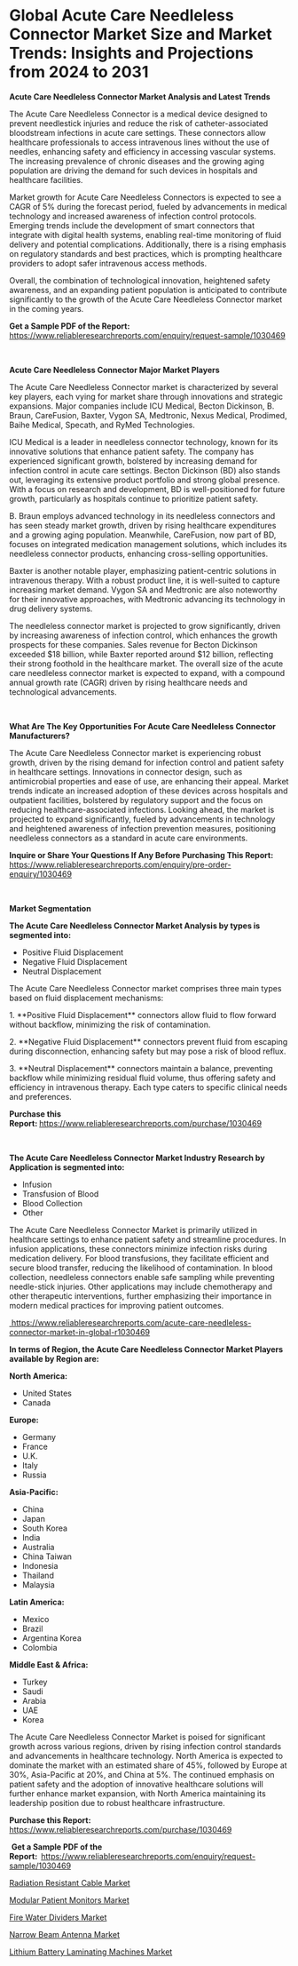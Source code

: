 <p><h1>Global Acute Care Needleless Connector Market Size and Market Trends: Insights and Projections from 2024 to 2031</h1></p><p><strong>Acute Care Needleless Connector Market Analysis and Latest Trends</strong></p>
<p><p>The Acute Care Needleless Connector is a medical device designed to prevent needlestick injuries and reduce the risk of catheter-associated bloodstream infections in acute care settings. These connectors allow healthcare professionals to access intravenous lines without the use of needles, enhancing safety and efficiency in accessing vascular systems. The increasing prevalence of chronic diseases and the growing aging population are driving the demand for such devices in hospitals and healthcare facilities.</p><p>Market growth for Acute Care Needleless Connectors is expected to see a CAGR of 5% during the forecast period, fueled by advancements in medical technology and increased awareness of infection control protocols. Emerging trends include the development of smart connectors that integrate with digital health systems, enabling real-time monitoring of fluid delivery and potential complications. Additionally, there is a rising emphasis on regulatory standards and best practices, which is prompting healthcare providers to adopt safer intravenous access methods.</p><p>Overall, the combination of technological innovation, heightened safety awareness, and an expanding patient population is anticipated to contribute significantly to the growth of the Acute Care Needleless Connector market in the coming years.</p></p>
<p><strong>Get a Sample PDF of the Report:&nbsp;</strong> <a href="https://www.reliableresearchreports.com/enquiry/request-sample/1030469?utm_campaign=4&utm_medium=2&utm_source=Github&utm_content=ia&utm_term=11102024&utm_id=acute-care-needleless-connector">https://www.reliableresearchreports.com/enquiry/request-sample/1030469</a></p>
<p>&nbsp;</p>
<p><strong>Acute Care Needleless Connector Major Market Players</strong></p>
<p><p>The Acute Care Needleless Connector market is characterized by several key players, each vying for market share through innovations and strategic expansions. Major companies include ICU Medical, Becton Dickinson, B. Braun, CareFusion, Baxter, Vygon SA, Medtronic, Nexus Medical, Prodimed, Baihe Medical, Specath, and RyMed Technologies.</p><p>ICU Medical is a leader in needleless connector technology, known for its innovative solutions that enhance patient safety. The company has experienced significant growth, bolstered by increasing demand for infection control in acute care settings. Becton Dickinson (BD) also stands out, leveraging its extensive product portfolio and strong global presence. With a focus on research and development, BD is well-positioned for future growth, particularly as hospitals continue to prioritize patient safety.</p><p>B. Braun employs advanced technology in its needleless connectors and has seen steady market growth, driven by rising healthcare expenditures and a growing aging population. Meanwhile, CareFusion, now part of BD, focuses on integrated medication management solutions, which includes its needleless connector products, enhancing cross-selling opportunities.</p><p>Baxter is another notable player, emphasizing patient-centric solutions in intravenous therapy. With a robust product line, it is well-suited to capture increasing market demand. Vygon SA and Medtronic are also noteworthy for their innovative approaches, with Medtronic advancing its technology in drug delivery systems.</p><p>The needleless connector market is projected to grow significantly, driven by increasing awareness of infection control, which enhances the growth prospects for these companies. Sales revenue for Becton Dickinson exceeded $18 billion, while Baxter reported around $12 billion, reflecting their strong foothold in the healthcare market. The overall size of the acute care needleless connector market is expected to expand, with a compound annual growth rate (CAGR) driven by rising healthcare needs and technological advancements.</p></p>
<p>&nbsp;</p>
<p><strong>What Are The Key Opportunities For Acute Care Needleless Connector Manufacturers?</strong></p>
<p><p>The Acute Care Needleless Connector market is experiencing robust growth, driven by the rising demand for infection control and patient safety in healthcare settings. Innovations in connector design, such as antimicrobial properties and ease of use, are enhancing their appeal. Market trends indicate an increased adoption of these devices across hospitals and outpatient facilities, bolstered by regulatory support and the focus on reducing healthcare-associated infections. Looking ahead, the market is projected to expand significantly, fueled by advancements in technology and heightened awareness of infection prevention measures, positioning needleless connectors as a standard in acute care environments.</p></p>
<p><strong>Inquire or Share Your Questions If Any Before Purchasing This Report:</strong> <a href="https://www.reliableresearchreports.com/enquiry/pre-order-enquiry/1030469?utm_campaign=4&utm_medium=2&utm_source=Github&utm_content=ia&utm_term=11102024&utm_id=acute-care-needleless-connector">https://www.reliableresearchreports.com/enquiry/pre-order-enquiry/1030469</a></p>
<p>&nbsp;</p>
<p><strong>Market Segmentation</strong></p>
<p><strong>The Acute Care Needleless Connector Market Analysis by types is segmented into:</strong></p>
<p><ul><li>Positive Fluid Displacement</li><li>Negative Fluid Displacement</li><li>Neutral Displacement</li></ul></p>
<p><p>The Acute Care Needleless Connector market comprises three main types based on fluid displacement mechanisms: </p><p>1. **Positive Fluid Displacement** connectors allow fluid to flow forward without backflow, minimizing the risk of contamination.</p><p>2. **Negative Fluid Displacement** connectors prevent fluid from escaping during disconnection, enhancing safety but may pose a risk of blood reflux.</p><p>3. **Neutral Displacement** connectors maintain a balance, preventing backflow while minimizing residual fluid volume, thus offering safety and efficiency in intravenous therapy. Each type caters to specific clinical needs and preferences.</p></p>
<p><strong>Purchase this Report:&nbsp;</strong><a href="https://www.reliableresearchreports.com/purchase/1030469?utm_campaign=4&utm_medium=2&utm_source=Github&utm_content=ia&utm_term=11102024&utm_id=acute-care-needleless-connector">https://www.reliableresearchreports.com/purchase/1030469</a></p>
<p>&nbsp;</p>
<p><strong>The Acute Care Needleless Connector Market Industry Research by Application is segmented into:</strong></p>
<p><ul><li>Infusion</li><li>Transfusion of Blood</li><li>Blood Collection</li><li>Other</li></ul></p>
<p><p>The Acute Care Needleless Connector Market is primarily utilized in healthcare settings to enhance patient safety and streamline procedures. In infusion applications, these connectors minimize infection risks during medication delivery. For blood transfusions, they facilitate efficient and secure blood transfer, reducing the likelihood of contamination. In blood collection, needleless connectors enable safe sampling while preventing needle-stick injuries. Other applications may include chemotherapy and other therapeutic interventions, further emphasizing their importance in modern medical practices for improving patient outcomes.</p></p>
<p><a href="https://www.reliableresearchreports.com/acute-care-needleless-connector-market-in-global-r1030469?utm_campaign=4&utm_medium=2&utm_source=Github&utm_content=ia&utm_term=11102024&utm_id=acute-care-needleless-connector">&nbsp;https://www.reliableresearchreports.com/acute-care-needleless-connector-market-in-global-r1030469</a></p>
<p><strong>In terms of Region, the Acute Care Needleless Connector Market Players available by Region are:</strong></p>
<p>
    <p> <strong> North America: </strong>
        <ul>
            <li>United States</li>
            <li>Canada</li>
        </ul>
        </p> 
    <p> <strong> Europe: </strong>
        <ul>
            <li>Germany</li>
            <li>France</li>
            <li>U.K.</li>
            <li>Italy</li>
            <li>Russia</li>
        </ul>
        </p> 
    <p> <strong> Asia-Pacific: </strong>
        <ul>
            <li>China</li>
            <li>Japan</li>
            <li>South Korea</li>
            <li>India</li>
            <li>Australia</li>
            <li>China Taiwan</li>
            <li>Indonesia</li>
            <li>Thailand</li>
            <li>Malaysia</li>
        </ul>
        </p> 
    <p> <strong> Latin America: </strong>
        <ul>
            <li>Mexico</li>
            <li>Brazil</li>
            <li>Argentina Korea</li>
            <li>Colombia</li>
        </ul>
        </p> 
    <p> <strong> Middle East & Africa: </strong>
        <ul>
            <li>Turkey</li>
            <li>Saudi</li>
            <li>Arabia</li>
            <li>UAE</li>
            <li>Korea</li>
        </ul>
    </p>
    </p>
<p><p>The Acute Care Needleless Connector Market is poised for significant growth across various regions, driven by rising infection control standards and advancements in healthcare technology. North America is expected to dominate the market with an estimated share of 45%, followed by Europe at 30%, Asia-Pacific at 20%, and China at 5%. The continued emphasis on patient safety and the adoption of innovative healthcare solutions will further enhance market expansion, with North America maintaining its leadership position due to robust healthcare infrastructure.</p></p>
<p><strong>Purchase this Report: </strong><a href="https://www.reliableresearchreports.com/purchase/1030469?utm_campaign=4&utm_medium=2&utm_source=Github&utm_content=ia&utm_term=11102024&utm_id=acute-care-needleless-connector">https://www.reliableresearchreports.com/purchase/1030469</a></p>
<p>&nbsp;<strong>Get a Sample PDF of the Report:&nbsp;&nbsp;</strong><a href="https://www.reliableresearchreports.com/enquiry/request-sample/1030469?utm_campaign=4&utm_medium=2&utm_source=Github&utm_content=ia&utm_term=11102024&utm_id=acute-care-needleless-connector">https://www.reliableresearchreports.com/enquiry/request-sample/1030469</a></p>
<p><strong></strong></p>
<p><p><a href="https://issuu.com/reportprime-2/docs/radiation-resistant-cable-market-si_7c71beffd01f16?utm_campaign=4&utm_medium=2&utm_source=Github&utm_content=ia&utm_term=11102024&utm_id=acute-care-needleless-connector">Radiation Resistant Cable Market</a></p><p><a href="https://www.linkedin.com/pulse/top-trends-transforming-modular-patient-monitors-market-2024-q89gc?utm_campaign=4&utm_medium=2&utm_source=Github&utm_content=ia&utm_term=11102024&utm_id=acute-care-needleless-connector">Modular Patient Monitors Market</a></p><p><a href="https://www.linkedin.com/pulse/strategic-insights-global-fire-water-dividers-market-trends-rszxc?utm_campaign=4&utm_medium=2&utm_source=Github&utm_content=ia&utm_term=11102024&utm_id=acute-care-needleless-connector">Fire Water Dividers Market</a></p><p><a href="https://issuu.com/reportprime-2/docs/narrow-beam-antenna-market-size-203_ad9752eb78c0d5?utm_campaign=4&utm_medium=2&utm_source=Github&utm_content=ia&utm_term=11102024&utm_id=acute-care-needleless-connector">Narrow Beam Antenna Market</a></p><p><a href="https://www.linkedin.com/pulse/global-lithium-battery-laminating-machines-market-status-2024-ze6oe?utm_campaign=4&utm_medium=2&utm_source=Github&utm_content=ia&utm_term=11102024&utm_id=acute-care-needleless-connector">Lithium Battery Laminating Machines Market</a></p></p>